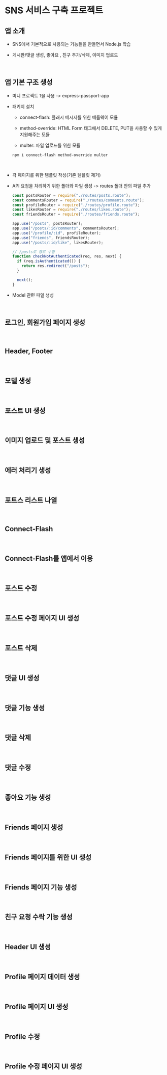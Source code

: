 # SNS 서비스 구축 프로젝트

## 앱 소개

- SNS에서 기본적으로 사용되는 기능들을 만들면서 Node.js 학습

- 게시판/댓글 생성, 좋아요 , 친구 추가/삭제, 이미지 업로드

<br />

## 앱 기본 구조 생성

- 미니 프로젝트 1을 사용 -> express-passport-app

- 패키지 설치

  - connect-flash: 플래시 메시지를 위한 메들웨어 모듈

  - method-override: HTML Form 태그에서 DELETE, PUT을 사용할 수 있게 지원해주는 모듈

  - multer: 파일 업로드를 위한 모듈

  ```shell
  npm i connect-flash method-override multer
  ```

<br />

- 각 페이지를 위한 템플릿 작성(기존 템플릿 제거)

- API 요청을 처리하기 위한 폴더와 파일 생성 -> routes 폴더 안의 파일 추가

  ```js
  const postsRouter = require("./routes/posts.route");
  const commentsRouter = require("./routes/comments.route");
  const profileRouter = require("./routes/profile.route");
  const likesRouter = require("./routes/likes.route");
  const friendsRouter = require("./routes/friends.route");

  app.use("/posts", postsRouter);
  app.use("/posts/:id/comments", commentsRouter);
  app.use("/profile/:id", profileRouter);
  app.use("friends", friendsRouter);
  app.use("/posts/:id/like", likesRouter);
  ```

  ```js
  // /posts로 경로 수정
  function checkNotAuthenticated(req, res, next) {
    if (req.isAuthenticated()) {
      return res.redirect("/posts");
    }

    next();
  }
  ```

- Model 관련 파일 생성

<br />

## 로그인, 회원가입 페이지 생성

<br />

## Header, Footer

<br />

## 모델 생성

<br />

## 포스트 UI 생성

<br />

## 이미지 업로드 및 포스트 생성

<br />

## 에러 처리기 생성

<br />

## 포트스 리스트 나열

<br />

## Connect-Flash

<br />

## Connect-Flash를 앱에서 이용

<br />

## 포스트 수정

<br />

## 포스트 수정 페이지 UI 생성

<br />

## 포스트 삭제

<br />

## 댓글 UI 생성

<br />

## 댓글 기능 생성

<br />

## 댓글 삭제

<br />

## 댓글 수정

<br />

## 좋아요 기능 생성

<br />

## Friends 페이지 생성

<br />

## Friends 페이지를 위한 UI 생성

<br />

## Friends 페이지 기능 생성

<br />

## 친구 요청 수락 기능 생성

<br />

## Header UI 생성

<br />

## Profile 페이지 데이터 생성

<br />

## Profile 페이지 UI 생성

<br />

## Profile 수정

<br />

## Profile 수정 페이지 UI 생성
